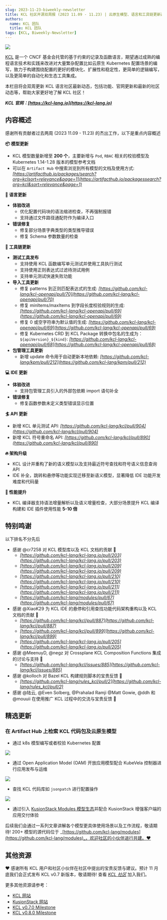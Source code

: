 ```yaml
---
slug: 2023-11-23-biweekly-newsletter
title: KCL 社区开源双周报 (2023 11.09 - 11.23) | 云原生模型、语言和工具链更新速递!
authors:
  name: KCL 团队
  title: KCL 团队
tags: [KCL, Biweekly-Newsletter]
---
```


![](/img/biweekly-newsletter-zh.png)

[KCL](https://github.com/kcl-lang) 是一个 CNCF 基金会托管的基于约束的记录及函数语言，期望通过成熟的编程语言技术和实践来改进对大量繁杂配置比如云原生 Kubernetes 配置场景的编写，致力于构建围绕配置的更好的模块化、扩展性和稳定性，更简单的逻辑编写，以及更简单的自动化和生态工具集成。

本栏目将会双周更新 KCL 语言社区最新动态，包括功能、官网更新和最新的社区动态等，帮助大家更好地了解 KCL 社区！

**_KCL 官网：[https://kcl-lang.io](https://kcl-lang.io)_**

## 内容概述

感谢所有贡献者过去两周 (2023 11.09 - 11.23) 的杰出工作，以下是重点内容概述

**📦 模型更新**
- KCL 模型数量新增至 **200 个**，主要新增与 `Pod`, `RBAC` 相关的校验模型及 Kubernetes 1.14-1.28 版本的模型参考文档
- 可以在 `Artifact Hub` 中搜索浏览到所有模型的文档及使用方式: _[https://artifacthub.io/packages/search?org=kclsort=relevance&page=1](https://artifacthub.io/packagessearch?org=kcl&sort=relevance&page=1)_

**💬 语言更新**
- **体验改进**
  - 优化配置代码块的语法缩进检查，不再强制报错
  - 支持通过文件路径通配符作为编译入口
- **错误修复**
  - 修复部分场景字典类型的类型推导错误
  - 修复 Schema 参数数量的检查

**🔧 工具链更新**
- **测试工具发布**
  - 支持使用 KCL 函数编写单元测试并使用工具执行测试
  - 支持使用正则表达式过滤待测试用例
  - 支持单元测试快速失败功能
- **导入工具更新**
  - 修复 patterns 到正则匹配表达式的生成: _[https://github.com/kcl-lang/kcl-openapi/pull/70](https://github.com/kcl-lang/kcl-openapi/pull/70)_
  - 修复 minItems/maxItems 到字段长度校验规则的生成: _[https://github.com/kcl-lang/kcl-openapi/pull/69](https://github.com/kcl-lang/kcl-openapi/pull/69)_
  - 修复 0 或空字符串为默认值的生成: _[https://github.com/kcl-lang/kcl-openapi/pull/69](https://github.com/kcl-lang/kcl-openapi/pull/69)_
  - 修复 Kubernetes CRD 到 KCL Package 转换中包名的生成为：`${apiVersion}_${kind}`: _[https://github.com/kcl-lang/kcl-openapi/pull/68](https://github.com/kcl-lang/kcl-openapi/pull/68)_
- **包管理工具更新**
  - 新增 update 命令用于自动更新本地依赖: _[https://github.com/kcl-lang/kpm/pull/212](https://github.com/kcl-lang/kpm/pull/212)_

**💻 IDE 更新**
- **体验改进**
  - 支持包管理工具引入的外部包依赖 import 语句补全
- **错误修复**
  - 修复函数参数未定义类型错误显示位置

**🏄 API 更新**
- 新增 KCL 单元测试 API: _[https://github.com/kcl-lang/kcl/pull/904](https://github.com/kcl-lang/kcl/pull/904)_
- 新增 KCL 符号重命名 API: _[https://github.com/kcl-lang/kcl/pull/890](https://github.com/kcl-lang/kcl/pull/890)_

**🔥 架构升级**
- KCL 设计并重构了新的语义模型以及支持最近符号查找和符号语义信息查询 API
- IDE 补全，跳转和悬停等功能实现迁移至新语义模型，显著降低 IDE 功能开发难度和代码量

**🚀 性能提升**
- KCL 编译器支持语法增量解析以及语义增量检查，大部分场景提升 KCL 编译构建和 IDE 插件使用性能 **5-10 倍**

## 特别鸣谢

以下排名不分先后

- 感谢 @cr7258 对 KCL 模型库以及 KCL 文档的贡献 🙌
  - _[https://github.com/kcl-lang/kcl-lang.io/pull/203](https://github.com/kcl-lang/kcl-lang.io/pull/203)_
  - _[https://github.com/kcl-lang/kcl-lang.io/pull/209](https://github.com/kcl-lang/kcl-lang.io/pull/209)_
  - _[https://github.com/kcl-lang/kcl-lang.io/pull/210](https://github.com/kcl-lang/kcl-lang.io/pull/210)_
  - _[https://github.com/kcl-lang/kcl-lang.io/pull/211](https://github.com/kcl-lang/kcl-lang.io/pull/211)_
  - _[https://github.com/kcl-lang/modules/pull/67](https://github.com/kcl-lang/modules/pull/67)_
- 感谢 @XiaoK29 为 KCL IDE 的悬停和引用查找功能代码架构重构以及 KCL 文档的贡献 🙌
  - _[https://github.com/kcl-lang/kcl/pull/887](https://github.com/kcl-lang/kcl/pull/887)_
  - _[https://github.com/kcl-lang/kcl/pull/899](https://github.com/kcl-lang/kcl/pull/899)_
  - _[https://github.com/kcl-lang/kcl-lang.io/pull/205](https://github.com/kcl-lang/kcl-lang.io/pull/205)_
- 感谢 @MeenuyD, @negz 对 Crossplane KCL Composition Functions 集成的讨论与支持 🙌
  - _[https://github.com/kcl-lang/kcl/issues/885](https://github.com/kcl-lang/kcl/issues/885)_
- 感谢 @kolloch 对 Bazel KCL 构建规则脚本的宝贵反馈 🙌
  - _[https://github.com/kcl-lang/rules_kcl/pull/2](https://github.com/kcl-lang/rules_kcl/pull/2)_
- 感谢 @陆云, @Even Solberg, @Prahalad Ramji @Matt Gowie, @ddh 和 @mouuii 在使用推广 KCL 过程中的交流与宝贵反馈 🙌

## 精选更新

### 在 Artifact Hub 上检索 KCL 代码包及云原生模型

- 通过 k8s 模型编写或者校验 Kubernetes 配置

![](/img/blog/2023-11-23-biweekly-newsletter/k8s-module.png)

- 通过 Open Application Model (OAM) 开放应用模型配合 KubeVela 控制器进行应用发布与运维

![](/img/blog/2023-11-23-biweekly-newsletter/oam-module.png)

- 查找 KCL 代码库如 `jsonpatch` 进行配置操作

![](/img/blog/2023-11-23-biweekly-newsletter/jsonpatch-module.png)

- 通过引入 [KusionStack Modules 模型生态](https://github.com/KusionStack/catalog)并配合 KusionStack 增强客户端的应用交付体验

后续我们会通过一系列文章讲解各个模型更具体使用场景以及工作流程，敬请期待! 200+ 模型的源代码位于 _[https://github.com/kcl-lang/modules](https://github.com/kcl-lang/modules)_，欢迎社区的小伙伴进行共建。❤️

## 其他资源

❤️ 感谢所有 KCL 用户和社区小伙伴在社区中提出的宝贵反馈与建议。预计 11 月底我们会正式发布 KCL v0.7 新版本，敬请期待! 查看 _[KCL 社区](https://github.com/kcl-lang/community)_ 加入我们。

更多其他资源请参考：

- [KCL 网站](https://kcl-lang.io/)
- [KusionStack 网站](https://kusionstack.io/)
- [KCL v0.7.0 Milestone](https://github.com/kcl-lang/kcl/milestone/7)
- [KCL v0.8.0 Milestone](https://github.com/kcl-lang/kcl/milestone/8)
